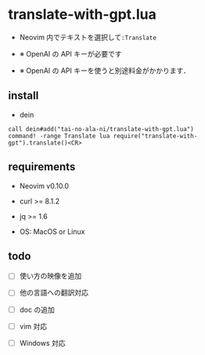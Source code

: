 # translate-with-gpt.lua

- Neovim 内でテキストを選択して`:Translate`

- ※ OpenAI の API キーが必要です

- ※ OpenAI の API キーを使うと別途料金がかかります．

## install

- dein

```vimscript
call dein#add("tai-no-ala-ni/translate-with-gpt.lua")
command! -range Translate lua require("translate-with-gpt").translate()<CR>
```

## requirements

- Neovim v0.10.0

- curl >= 8.1.2

- jq >= 1.6

- OS: MacOS or Linux

## todo

- [ ] 使い方の映像を追加

- [ ] 他の言語への翻訳対応

- [ ] doc の追加

- [ ] vim 対応

- [ ] Windows 対応
